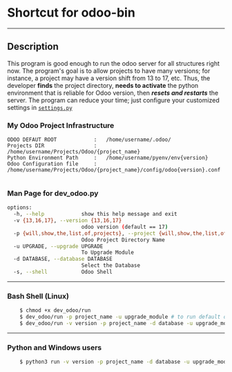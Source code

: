 # Shortcut for odoo-bin
***
## Description

This program is good enough to run the odoo server for all structures right now. The program's goal is to allow projects to have many versions; for instance, a project may have a version shift from 13 to 17, etc. Thus, the developer **finds** the project directory, **needs to activate** the python environment that is reliable for Odoo version, then **_resets and restarts_** the server. The program can reduce your time; just configure your customized settings in [```settings.py```](https://github.com/Htetmyat-GCA/dev_odoo/blob/master/settings.py)


### My Odoo Project Infrastructure
```
ODOO DEFAUT ROOT            :   /home/username/.odoo/
Projects DIR                :   /home/username/Projects/Odoo/{project_name}
Python Environment Path     :   /home/username/pyenv/env{version}
Odoo Configuration file     :   /home/username/Projects/Odoo/{project_name}/config/odoo{version}.conf


```

### Man Page for dev_odoo.py
```bash
options:
  -h, --help            show this help message and exit
  -v {13,16,17}, --version {13,16,17}
                        odoo version (default == 17)
  -p {will,show,the,list,of,projects}, --project {will,show,the,list,of,projects}
                        Odoo Project Directory Name
  -u UPGRADE, --upgrade UPGRADE
                        To Upgrade Module
  -d DATABASE, --database DATABASE
                        Select the Database
  -s, --shell           Odoo Shell

```
***

### Bash Shell (Linux)
```bash
    $ chmod +x dev_odoo/run
    $ dev_odoo/run -p project_name -u upgrade_module # to run default odoo version
    $ dev_odoo/run -v version -p project_name -d database -u upgrade_module -s # odoo shell
```
***
### Python and Windows users
```bash
    $ python3 run -v version -p project_name -d database -u upgrade_module -s 
```
